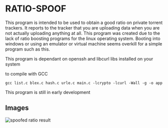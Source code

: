 # RATIO-SPOOF

This program is intended to be used to obtain a good ratio on private torrent trackers.
It reports to the tracker that you are uploading data when you are not actually uploading anything at all.
This program was created due to the lack of ratio boosting programs for the linux operating system. Booting into windows or using
an emulator or virtual machine seems overkill for a simple program such as this.

This program is dependant on openssh and libcurl libs installed on your system

to compile with GCC

`gcc list.c blex.c hash.c urle.c main.c -lcrypto -lcurl -Wall -g -o app`

This program is still in early development

## Images
![spoofed ratio result](http://i.imgur.com/0FCZTEt.png)

